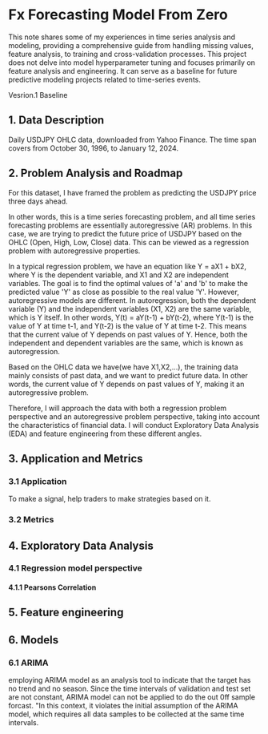 # Fx Forecasting Model From Zero

This note shares some of my experiences in time series analysis and modeling, providing a comprehensive guide from handling missing values, feature analysis, to training and cross-validation processes. This project does not delve into model hyperparameter tuning and focuses primarily on feature analysis and engineering. It can serve as a baseline for future predictive modeling projects related to time-series events.

Vesrion.1 Baseline

## 1. Data Description

Daily USDJPY OHLC data, downloaded from Yahoo Finance. The time span covers from October 30, 1996, to January 12, 2024.

## 2. Problem Analysis and Roadmap

For this dataset, I have framed the problem as predicting the USDJPY price three days ahead.

In other words, this is a time series forecasting problem, and all time series forecasting problems are essentially autoregressive (AR) problems. In this case, we are trying to predict the future price of USDJPY based on the OHLC (Open, High, Low, Close) data. This can be viewed as a regression problem with autoregressive properties.

In a typical regression problem, we have an equation like Y = aX1 + bX2, where Y is the dependent variable, and X1 and X2 are independent variables. The goal is to find the optimal values of 'a' and 'b' to make the predicted value 'Y' as close as possible to the real value 'Y'. However, autoregressive models are different. In autoregression, both the dependent variable (Y) and the independent variables (X1, X2) are the same variable, which is Y itself. In other words, Y(t) = aY(t-1) + bY(t-2), where Y(t-1) is the value of Y at time t-1, and Y(t-2) is the value of Y at time t-2. This means that the current value of Y depends on past values of Y. Hence, both the independent and dependent variables are the same, which is known as autoregression.

Based on the OHLC data we have(we have X1,X2,...), the training data mainly consists of past data, and we want to predict future data. In other words, the current value of Y depends on past values of Y, making it an autoregressive problem.

Therefore, I will approach the data with both a regression problem perspective and an autoregressive problem perspective, taking into account the characteristics of financial data. I will conduct Exploratory Data Analysis (EDA) and feature engineering from these different angles.

## 3. Application and Metrics
### 3.1 Application
To make a signal, help traders to make strategies based on it.
### 3.2 Metrics

## 4. Exploratory Data Analysis
### 4.1 Regression model perspective
#### 4.1.1 Pearsons Correlation


## 5. Feature engineering

## 6. Models
### 6.1 ARIMA
employing ARIMA model as an analysis tool to indicate that the target has no trend and no season. Since the time intervals of validation and test set are not constant, ARIMA model can not be applied to do the out 0ff sample forcast. "In this context, it violates the initial assumption of the ARIMA model, which requires all data samples to be collected at the same time intervals.


